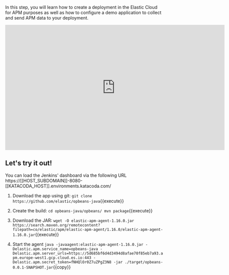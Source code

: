 In this step, you will learn how to create a deployment in the Elastic Cloud for APM purposes as well as how to configure a demo application to collect and send APM data to your deployment.

<iframe style="width: 700px;height: 400px;" src="https://www.youtube.com/embed/a4_o9QetfWA" frameborder="0" allow="accelerometer; autoplay; encrypted-media; gyroscope; picture-in-picture" allowfullscreen></iframe>

## Let's try it out!

You can load the Jenkins' dashboard via the following URL https://[[HOST_SUBDOMAIN]]-8080-[[KATACODA_HOST]].environments.katacoda.com/

1. Download the app using git:
`git clone https://github.com/elastic/opbeans-java`{{execute}}

2. Create the build:
`
cd opbeans-java/opbeans/
mvn package
`{{execute}}

3. Download the JAR:
`wget -O elastic-apm-agent-1.16.0.jar https://search.maven.org/remotecontent?filepath=co/elastic/apm/elastic-apm-agent/1.16.0/elastic-apm-agent-1.16.0.jar`{{execute}}


4. Start the agent
`java -javaagent:elastic-apm-agent-1.16.0.jar -Delastic.apm.service_name=opbeans-java -Delastic.apm.server_urls=https://5d685bf6d4d3494d8afae70f85eb7a93.apm.europe-west1.gcp.cloud.es.io:443 -Delastic.apm.secret_token=fNHQlOr0Z7uZPgZ3N8 -jar ./target/opbeans-0.0.1-SNAPSHOT.jar`{{copy}}

